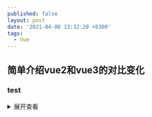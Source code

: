 ```yaml
---
published: false
layout: post
date: '2021-04-08 13:32:20 +0300'
tags:
  - Vue
---
```

## 简单介绍vue2和vue3的对比变化

### test

<details>
<summary>展开查看</summary>
<pre><code>
System.out.println("Hello to see U!");
</code></pre>
</details>